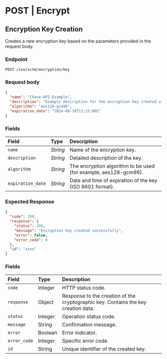 # POST | Encrypt

## Encryption Key Creation

Creates a new encryption key based on the parameters provided in the request body.

### Endpoint

```
POST /iso/sctm/encryption/key
```

### Request body

```json
{
  "name": "Chave-API-Example",
  "description": "Example description for the encryption key created via API.",
  "algorithm": "aes128-gcm96",
  "expiration_date": "2024-08-18T11:15:00Z"
}
```

### Fields

| Field | Type | Description |
| :---- | :---- | :---- |
| `name` | *String* | Name of the encryption key. |
| `description` | *String* | Detailed description of the key. |
| `algorithm` | *String* | The encryption algorithm to be used (for example, aes128-gcm96). |
| `expiration_date` | *String* | Date and time of expiration of the key (ISO 8601 format). |

### Expected Response

```json
{
  "code": 200,
  "response": {
    "status": 200,
    "message": "Encryption key created successfully",
    "error": false,
    "error_code": 0
  },
  "id": "xxxx"
}
```

### Fields

| Field | Type | Description |
| :---- | :---- | :---- |
| `code` | Integer | HTTP status code. |
| `response` | Object | Response to the creation of the cryptographic key. Contains the key creation data. |
| `status` | Integer | Operation status code. |
| `message` | String | Confirmation message. |
| `error` | Boolean | Error indicator. |
| `error_code` | Integer | Specific error code. |
| `id` | String | Unique identifier of the created key. |